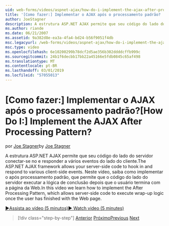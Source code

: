 ```yaml
---
uid: web-forms/videos/aspnet-ajax/how-do-i-implement-the-ajax-after-processing-pattern
title: '[Como fazer:] Implementar o AJAX após o processamento padrão? | Microsoft Docs'
author: JoeStagner
description: A estrutura ASP.NET AJAX permite que seu código do lado do servidor conectar-se no e responder a vários eventos do lado do cliente. Neste vídeo, saiba como implementar o Aft...
ms.author: riande
ms.date: 06/21/2007
ms.assetid: 9a382d8e-ea3a-4fa4-bd24-b56f9051f4db
msc.legacyurl: /web-forms/videos/aspnet-ajax/how-do-i-implement-the-ajax-after-processing-pattern
msc.type: video
ms.openlocfilehash: 6e10200299b78dcf2d5ae356b302ddddcffb999c
ms.sourcegitcommit: 24b1f6decbb17bb22a45166e5fdb0845c65af498
ms.translationtype: MT
ms.contentlocale: pt-BR
ms.lasthandoff: 03/01/2019
ms.locfileid: "57055013"
---
```

<a name="how-do-i-implement-the-ajax-after-processing-pattern"></a><span data-ttu-id="d8899-105">[Como fazer:] Implementar o AJAX após o processamento padrão?</span><span class="sxs-lookup"><span data-stu-id="d8899-105">[How Do I:] Implement the AJAX After Processing Pattern?</span></span>
====================
<span data-ttu-id="d8899-106">por [Joe Stagner](https://github.com/JoeStagner)</span><span class="sxs-lookup"><span data-stu-id="d8899-106">by [Joe Stagner](https://github.com/JoeStagner)</span></span>

<span data-ttu-id="d8899-107">A estrutura ASP.NET AJAX permite que seu código do lado do servidor conectar-se no e responder a vários eventos do lado do cliente.</span><span class="sxs-lookup"><span data-stu-id="d8899-107">The ASP.NET AJAX framework allows your server-side code to hook in and respond to various client-side events.</span></span> <span data-ttu-id="d8899-108">Neste vídeo, saiba como implementar o após processamento padrão, que permite que o código do lado do servidor executar a lógica de conclusão depois que o usuário termina com a página da Web.</span><span class="sxs-lookup"><span data-stu-id="d8899-108">In this video we learn how to implement the After Processing Pattern, which allows server-side code to execute wrap-up logic once the user has finished with the Web page.</span></span>

[<span data-ttu-id="d8899-109">&#9654;Assista ao vídeo (5 minutos)</span><span class="sxs-lookup"><span data-stu-id="d8899-109">&#9654; Watch video (5 minutes)</span></span>](https://channel9.msdn.com/Blogs/ASP-NET-Site-Videos/how-do-i-implement-the-ajax-after-processing-pattern)

> [!div class="step-by-step"]
> <span data-ttu-id="d8899-110">[Anterior](how-do-i-use-the-aspnet-ajax-history-control.md)
> [Próximo](how-do-i-update-multiple-regions-of-a-page-with-aspnet-ajax.md)</span><span class="sxs-lookup"><span data-stu-id="d8899-110">[Previous](how-do-i-use-the-aspnet-ajax-history-control.md)
[Next](how-do-i-update-multiple-regions-of-a-page-with-aspnet-ajax.md)</span></span>
